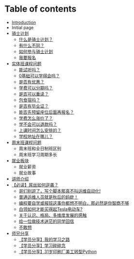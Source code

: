 # Table of contents

* [Introduction](README.md)
* Initial page
* [骑士计划](qi-shi-ji-hua/README.md)
  * [什么是骑士计划？](qi-shi-ji-hua/shi-mo-shi-qi-shi-ji-hua.md)
  * [有什么不同？](qi-shi-ji-hua/you-shi-mo-bu-tong.md)
  * [如何参与骑士计划](qi-shi-ji-hua/ru-he-can-yu-qi-shi-ji-hua.md)
  * [我要报名](qi-shi-ji-hua/wo-yao-bao-ming.md)
* [实体班课程问题](shi-ti-ban-ke-cheng-wen-ti/README.md)
  * [能试听吗？](shi-ti-ban-ke-cheng-wen-ti/neng-shi-ting-ma.md)
  * [0基础可以学得会吗？](shi-ti-ban-ke-cheng-wen-ti/0-ji-chu-ke-yi-xue-de-hui-ma.md)
  * [是否有优惠？](shi-ti-ban-ke-cheng-wen-ti/shi-fou-you-you-hui.md)
  * [学费可以分期吗？](shi-ti-ban-ke-cheng-wen-ti/xue-fei-ke-yi-fen-qi-ma.md)
  * [是否可以重读？](shi-ti-ban-ke-cheng-wen-ti/shi-fou-ke-yi-zhong-du.md)
  * [包食宿吗？](shi-ti-ban-ke-cheng-wen-ti/bao-shi-su-ma.md)
  * [是否有毕业证？](shi-ti-ban-ke-cheng-wen-ti/shi-fou-you-bi-ye-zheng.md)
  * [能否先预留座位后面再报名？](shi-ti-ban-ke-cheng-wen-ti/neng-fou-xian-yu-liu-zuo-wei-hou-mian-zai-bao-ming.md)
  * [学费怎么涨价了？](shi-ti-ban-ke-cheng-wen-ti/xue-fei-zen-mo-zhang-jia-liao.md)
  * [学不会可以退款吗？](shi-ti-ban-ke-cheng-wen-ti/xue-bu-hui-ke-yi-tui-kuan-ma.md)
  * [上课时间怎么安排的？](shi-ti-ban-ke-cheng-wen-ti/shang-ke-shi-jian-zen-mo-an-pai-de.md)
  * [学校地址在哪儿？](shi-ti-ban-ke-cheng-wen-ti/xue-xiao-di-zhi-zai-na-er.md)
* [周末班课程问题](zhou-mo-ban-ke-cheng-wen-ti/README.md)
  * 周末班和全日制班区别
  * 周末班学习周期多长
* [就业板块](jiu-ye-ban-kuai/README.md)
  * 就业薪资
  * 就业故事
* [讲师介绍](jiang-shi-jie-shao.md)
* [【必读】屌丝如何逆袭？](bi-du-diao-si-ru-he-ni-xi/README.md)
  * [哥们别逗了，写个脚本那真不叫运维自动化!](bi-du-diao-si-ru-he-ni-xi/ge-men-bie-dou-liao-xie-ge-jiao-ben-na-zhen-bu-jiao-yun-wei-zi-dong-hua.md)
  * [普通运维人员就是秋后的蚂蚱！](bi-du-diao-si-ru-he-ni-xi/pu-tong-yun-wei-ren-yuan-jiu-shi-qiu-hou-de-ma-zha.md)
  * [编程要自学或报班这事你都想不明白，那必然是你智商不够](bi-du-diao-si-ru-he-ni-xi/bian-cheng-yao-zi-xue-huo-bao-ban-zhe-shi-ni-du-xiang-bu-ming-bai-na-bi-ran-shi-ni-zhi-shang-bu-gou.md)
  * [白领如何才能买得起Tesla电动车?](bi-du-diao-si-ru-he-ni-xi/bai-ling-ru-he-cai-neng-mai-de-qi-tesla-dian-dong-che.md)
  * [关于认识、格局、多维度发展的感触](bi-du-diao-si-ru-he-ni-xi/guan-yu-ren-shi-ge-ju-duo-wei-du-fa-zhan-de-gan-chu.md)
  * [给一位做技术迷茫的同学回信](bi-du-diao-si-ru-he-ni-xi/gei-yi-wei-zuo-ji-shu-mi-mang-de-tong-xue-hui-xin.md)
  * [不敢想](bi-du-diao-si-ru-he-ni-xi/bu-gan-xiang.md)
* [师兄分享](shi-xiong-fen-xiang/README.md)
  * [【学员分享】我的学习之路](shi-xiong-fen-xiang/xue-yuan-fen-xiang-wo-de-xue-xi-zhi-lu.md)
  * [【学员分享】学习碎碎念](shi-xiong-fen-xiang/xue-yuan-fen-xiang-xue-xi-sui-sui-nian.md)
  * [【学员分享】31岁印刷厂美工转型Python](shi-xiong-fen-xiang/xue-yuan-fen-xiang-31-sui-yin-shua-chang-mei-gong-zhuan-xing-python.md)


